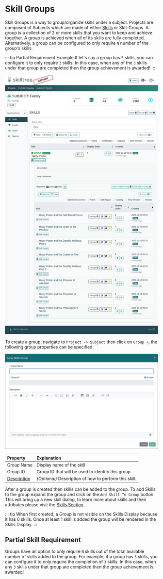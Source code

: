 # Skill Groups


Skill Groups is a way to group/organize skills under a subject. 
Projects are composed of Subjects which are made of either [Skills](/dashboard/user-guide/skills.html) or Skill Groups. 
A group is a collection of 2 or more skills that you want to keep and achieve together.
A group is achieved when all of its skills are fully completed. 
Alternatively, a group can be configured to only require ``N`` number of the group's skills. 

::: tip Partial Requirement Example
If let's say a group has ``5`` skills, you can configure it to only require ``3`` skills.
In this case, when any of the ``3`` skills under that group are completed then the group achievement is awarded!
:::

![Skills Group Screenshot](../../screenshots/admin/page-skills-group.png)

To create a group, navigate to ``Project -> Subject`` then click on ``Group +``, the following group properties can be specified:

![New Skills Group Modal](../../screenshots/admin/modal-new-group.png)

| Property | Explanation | 
|:------- |:----------- | 
| Group Name | Display name of the skill |
| Group ID | Group ID that will be used to identify this group |
| [Description](/dashboard/user-guide/rich-text-editor.html) | *(Optional)* Description of how to perform this skill.  |

After a group is created then skills can be added to the group. To add Skills to the group expand the group and click on the ``Add Skill To Group`` button. 
This will bring up a new skill dialog, to learn more about skills and their attributes please visit the [Skills Section](/dashboard/user-guide/skills.html). 

::: tip 
When first created, a Group is not visible on the Skills Display because it has 0 skills. 
Once at least 1 skill is added the group will be rendered in the Skills Display.
:::

## Partial Skill Requirement

Groups have an option to only require ``N`` skills out of the total available number of skills added to the group.
For example, if a group has ``5`` skills, you can configure it to only require the completion of ``3`` skills.
In this case, when any ``3`` skills under that group are completed then the group achievement is awarded!
